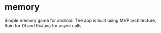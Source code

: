 # memory
Simple memory game for android. The app is built using MVP architecture, Koin for DI and RxJava for async calls
